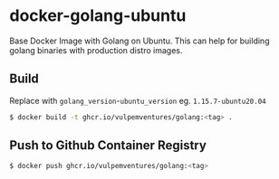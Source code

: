 # docker-golang-ubuntu

Base Docker Image with Golang on Ubuntu. This can help for building golang binaries with production distro images.

## Build

Replace <tag> with `golang_version`-`ubuntu_version` eg. `1.15.7-ubuntu20.04`

```bash 
$ docker build -t ghcr.io/vulpemventures/golang:<tag> .
```

## Push to Github Container Registry

```bash
$ docker push ghcr.io/vulpemventures/golang:<tag>
```